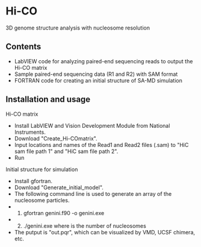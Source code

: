 # Hi-CO
3D genome structure analysis with nucleosome resolution 

## Contents
- LabVIEW code for analyzing paired-end sequencing reads to output the Hi-CO matrix
- Sample paired-end sequencing data (R1 and R2) with SAM format
- FORTRAN code for creating an initial structure of SA-MD simulation

## Installation and usage

Hi-CO matrix 
- Install LabVIEW and Vision Development Module from National Instruments.
- Download "Create_Hi-COmatrix".
- Input locations and names of the Read1 and Read2 files (.sam) to "HiC sam file path 1" and "HiC sam file path 2".
- Run
  
Initial structure for simulation
- Install gfortran.
- Download "Generate_initial_model".
- The following command line is used to generate an array of the nucleosome particles.
- 1. gfortran genini.f90 -o genini.exe
- 2. ./genini.exe <N>
	where <N> is the number of nucleosomes
- The putput is "out.pqr", which can be visualized by VMD, UCSF chimera, etc.
